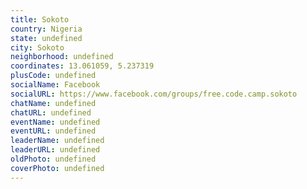 ```yaml
---
title: Sokoto
country: Nigeria
state: undefined
city: Sokoto
neighborhood: undefined
coordinates: 13.061059, 5.237319
plusCode: undefined
socialName: Facebook
socialURL: https://www.facebook.com/groups/free.code.camp.sokoto
chatName: undefined
chatURL: undefined
eventName: undefined
eventURL: undefined
leaderName: undefined
leaderURL: undefined
oldPhoto: undefined
coverPhoto: undefined
---
```

